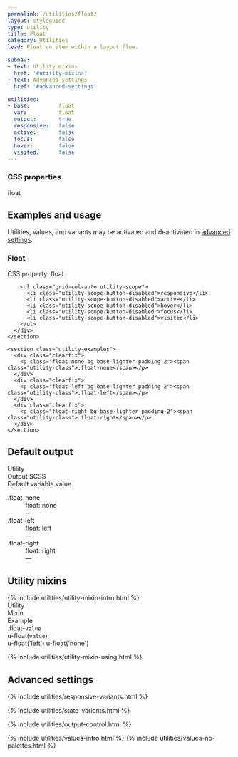 ```yaml
---
permalink: /utilities/float/
layout: styleguide
type: utility
title: Float
category: Utilities
lead: Float an item within a layout flow.

subnav:
- text: Utility mixins
  href: '#utility-mixins'
- text: Advanced settings
  href: '#advanced-settings'

utilities:
- base:         float
  var:          float
  output:       true
  responsive:   false
  active:       false
  focus:        false
  hover:        false
  visited:      false
---
```


<div class="utilities-properties">
  <h3 class="utilities-property-title">CSS properties</h3>
  <div class="margin-top-1">
    <span class="token utilities-property">float</span>
  </div>
</div>

<section class="utilities-section">

  <div class="grid-row flex-align-center margin-bottom-2">
    <h2 class="grid-col-auto utilities-section-title">Examples and usage</h2>
    <p class="grid-col-fill utilities-section-helper">Utilities, values, and variants may be activated and deactivated in <a href="#advanced-settings" class="text-ink text-no-wrap">advanced settings</a>.</p>
  </div>

  <section class="utility" id="utility-float">
    <section class="utility-title-bar">
      <div class="grid-row flex-align-center">
        <div class="grid-col-fill">
          <h3 class="grid-col-auto utility-title">Float</h3>
          <p class="utility-property">CSS property: <span class="utility-property-code">float</span></p>
        </div>

        <ul class="grid-col-auto utility-scope">
          <li class="utility-scope-button-disabled">responsive</li>
          <li class="utility-scope-button-disabled">active</li>
          <li class="utility-scope-button-disabled">hover</li>
          <li class="utility-scope-button-disabled">focus</li>
          <li class="utility-scope-button-disabled">visited</li>
        </ul>
      </div>
    </section>

    <section class="utility-examples">
      <div class="clearfix">
        <p class="float-none bg-base-lighter padding-2"><span class="utility-class">.float-none</span></p>
      </div>
      <div class="clearfix">
        <p class="float-left bg-base-lighter padding-2"><span class="utility-class">.float-left</span></p>
      </div>
      <div class="clearfix">
        <p class="float-right bg-base-lighter padding-2"><span class="utility-class">.float-right</span></p>
      </div>
    </section>
  </section>
</section>

<section class="utilities-section">
  <h2 class="utilities-section-title">Default output</h2>
  <div class="grid-row font-sans-1 text-bold border-bottom-1px padding-bottom-05 margin-top-2 border-base-light">
    <div class="grid-col-4">Utility</div>
    <div class="grid-col-6">Output SCSS</div>
    <div class="grid-col-2">Default variable value</div>
  </div>
  <dl class="output-list">
    <dt class="output-utility">.float-none</dt>
    <dd class="output-css">float: none</dd>
    <dd class="output-variable">—</dd>
    <dt class="output-utility">.float-left</dt>
    <dd class="output-css">float: left</dd>
    <dd class="output-variable">—</dd>
    <dt class="output-utility">.float-right</dt>
    <dd class="output-css">float: right</dd>
    <dd class="output-variable">—</dd>
  </dl>
</section>

<section id="utility-mixins" class="padding-top-4">
  <h2 class="margin-y-0">Utility mixins</h2>
  {% include utilities/utility-mixin-intro.html %}

  <div class="grid-row font-sans-3xs text-bold border-bottom border-base-light padding-bottom-05 margin-top-2 margin-top-3">
    <div class="grid-col-4">Utility</div>
    <div class="grid-col-4">Mixin</div>
    <div class="grid-col-4">Example</div>
  </div>
  <div class="grid-row font-mono-2xs padding-y-1 border-bottom border-base-light">
    <div class="grid-col-4">.float-<code>value</code></div>
    <div class="grid-col-4">u-float(<code>value</code>)</div>
    <div class="grid-col-4">
      <span class="display-block">u-float('left')</span>
      <span class="display-block margin-top-1">u-float('none')</span>
    </div>
  </div>

  {% include utilities/utility-mixin-using.html %}
</section>

<section id="advanced-settings" class="padding-top-4">
<h2 class="margin-y-0">Advanced settings</h2>

  {% include utilities/responsive-variants.html %}

  {% include utilities/state-variants.html %}

  {% include utilities/output-control.html %}

  <section class="utilities-section margin-top-6">
    {% include utilities/values-intro.html %}
    {% include utilities/values-no-palettes.html %}
  </section>
</section>
